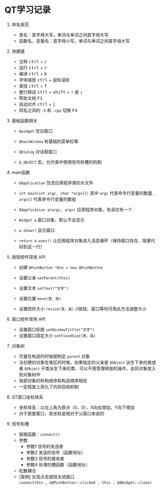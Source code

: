 # QT学习记录
1. 命名规范
    - 类名：首字母大写，单词与单词之间首字母大写
    - 函数名、变量名：首字母小写，单词与单词之间首字母大写

2. 快捷键
    - 注释 <kbd>ctrl</kbd> + <kbd>/</kbd>
    - 运行 <kbd>ctrl</kbd> + <kbd>r</kbd>
    - 编译 <kbd>ctrl</kbd> + <kbd>b</kbd>
    - 字体缩放 <kbd>ctrl</kbd> + <kbd>鼠标滚轮</kbd>
    - 查找 <kbd>ctrl</kbd> + <kbd>f</kbd>
    - 整行移动 <kbd>ctrl</kbd> + <kbd>shift</kbd> + <kbd>↑</kbd> 或 <kbd>↓</kbd>
    - 帮助文档 <kbd>F1</kbd>
    - 自动对齐 <kbd>ctrl</kbd> + <kbd>i</kbd>
    - 同名之间的 `.h` 和 `.cpp` 切换 <kbd>F4</kbd>

3. 基础函数相关
    - `Qwidget` 空白窗口
    - `QmainWindow` 有基础的菜单栏等
    - `QDialog` 对话框窗口

    - `Q_OBJECT` 宏，允许类中使用信号和槽的机制

4. main函数
    - `QApplication` 包含应用程序类的头文件

    - `int main(int argc, char *argv[])` 其中 `argc` 代表命令行变量的数量 ,  `argv[]` 代表命令行变量的数组
    - `QApplication a(argc, argv)` 应用程序对象，有且仅有一个
    - `Widget w` 窗口对象，默认不会显示
    - `w.show()` 显示窗口
    - `return a.exec()` 让应用程序对象进入消息循环（保持窗口存在、阻塞代码到这一行）

5. 按钮控件常用 API
    - 创建 `QPushButton *btn = new QPushButton`

    - 设置父亲 `setParent(this)`
    - 设置文本 `setText("文字")`
    - 设置位置 `move(宽，高)`
    - 设置控件大小 `resize(宽，高)`     //按钮、窗口等均可用此方法调整大小

6. 窗口控件常用 API
    - 设置窗口标题 `setWindowTittle("文字")`
    - 设置窗口固定大小 `setFixedSize(宽，高)`

7. 对象树
    - 尽量在构造的时候就制定 `parent` 对象
    - 当创建的对象在堆区的时候，如果指定的父亲是 `QObject` 派生下来的类或者 `QObject` 子类派生下来的类，可以不用管理释放的操作，会将对象放入到对象树中
    - 局部对象的析构顺序和构造顺序相反
    - 一定程度上简化了内存回收机制

8. QT窗口坐标体系
    - 坐标体系：以左上角为原点（0，0），X向右增加，Y向下增加
    - 对于嵌套窗口，其坐标是相对于父窗口来说的

9. 信号和槽
    - 链接函数：`connect()`
    - 参数
        - 参数1  信号的发送者
        - 参数2  发送的信号（函数地址）
        - 参数3  信号的接收者
        - 参数4  处理的槽函数（函数地址）
    - 松散耦合
    - [案例] 实现点击按钮关闭窗口  
		`connect(btn , &QPushButton::clicked , this , &QWidget::close)`

